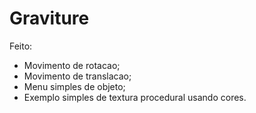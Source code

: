 Graviture
===========

Feito:
+ Movimento de rotacao;
+ Movimento de translacao;
+ Menu simples de objeto;
+ Exemplo simples de textura procedural usando cores.